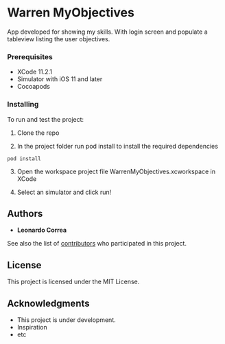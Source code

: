 # Warren MyObjectives

App developed for showing my skills. With login screen and populate a tableview listing the user objectives.

### Prerequisites

* XCode 11.2.1
* Simulator with iOS 11 and later
* Cocoapods 

### Installing

To run and test the project:

1. Clone the repo

2. In the project folder run pod install to install the required dependencies

```
pod install
```

3. Open the workspace project file WarrenMyObjectives.xcworkspace in XCode

4. Select an simulator and click run!

## Authors

* **Leonardo Correa**

See also the list of [contributors](https://github.com/your/project/contributors) who participated in this project.

## License

This project is licensed under the MIT License.

## Acknowledgments

* This project is under development.
* Inspiration
* etc
